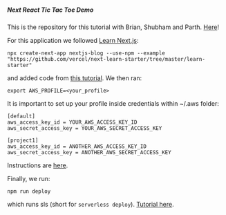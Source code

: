 ##### Next React Tic Tac Toe Demo
This is the repository for this tutorial with Brian, Shubham and Parth. [Here](https://www.youtube.com/watch?v=XinxFNHHecM)!

For this application we followed [Learn Next.js](https://nextjs.org/learn):
```
npx create-next-app nextjs-blog --use-npm --example "https://github.com/vercel/next-learn-starter/tree/master/learn-starter"
```
and added code from [this tutorial](https://reactjs.org/tutorial/tutorial.html).
We then ran:
```
export AWS_PROFILE=<your_profile>
```
It is important to set up your profile inside credentials within ~/.aws folder:
```
[default]
aws_access_key_id = YOUR_AWS_ACCESS_KEY_ID
aws_secret_access_key = YOUR_AWS_SECRET_ACCESS_KEY

[project1]
aws_access_key_id = ANOTHER_AWS_ACCESS_KEY_ID
aws_secret_access_key = ANOTHER_AWS_SECRET_ACCESS_KEY
```
Instructions are [here](https://docs.aws.amazon.com/sdk-for-php/v3/developer-guide/guide_credentials_profiles.html).

Finally, we run:
```
npm run deploy
```
which runs sls (short for ```serverless deploy```). [Tutorial here](https://www.serverless.com/framework/docs/providers/aws/cli-reference/deploy/).
